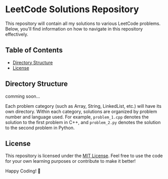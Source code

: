 # LeetCode Solutions Repository

This repository will contain all my solutions to various LeetCode problems. Below, you'll find information on how to navigate in this repository effectively.

## Table of Contents

- [Directory Structure](#directory-structure)
- [License](#license)


## Directory Structure

comming soon...

Each problem category (such as Array, String, LinkedList, etc.) will have its own directory. Within each category, solutions are organized by problem number and language used. For example, `problem_1.cpp` denotes the solution to the first problem in C++, and `problem_2.py` denotes the solution to the second problem in Python.

## License

This repository is licensed under the [MIT License](LICENSE). Feel free to use the code for your own learning purposes or contribute to make it better!

Happy Coding! 🚀
